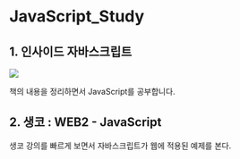 # JavaScript_Study

## 1. 인사이드 자바스크립트
![](http://www.hanbit.co.kr/data/books/B6479856408_l.jpg)  

책의 내용을 정리하면서 JavaScript를 공부합니다.

## 2. 생코 : WEB2 - JavaScript
생코 강의를 빠르게 보면서 자바스크립트가 웹에 적용된 예제를 본다.